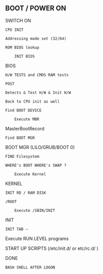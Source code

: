 BOOT  / POWER ON 
----------------

SWITCH ON

	CPU INIT

	Addressing mode set (32/64)

	ROM BIOS lookup

		INIT BIOS

BIOS

	H/W TESTS and CMOS RAM tests

	POST

	Detects & Test H/W & Init H/W 

	Back to CPU init as well

	Find BOOT DEVICE

		Execute MBR

MasterBootRecord

	Find BOOT MGR

BOOT MGR (LILO/GRUB/BOOT 0)

	FIND Filesystem

	WHERE's BOOT WHERE's SWAP ?

		Execute Kernel

KERNEL

	INIT RD / RAM DISK

	/ROOT

		Execute /SBIN/INIT

INIT

	INIT TAB – 
	
Execute RUN LEVEL programs

START UP SCRIPTS (/etc/init.d/ or etc/rc.d/ )

DONE

	BASH SHELL AFTER LOGON
